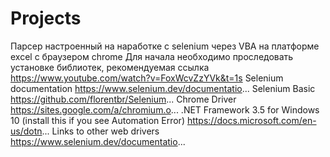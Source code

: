 # Projects
Парсер настроенный на наработке с selenium через VBA на платформе excel с браузером chrome
Для начала необходимо проследовать установке библиотек, рекомендуемая ссылка https://www.youtube.com/watch?v=FoxWcvZzYVk&t=1s
Selenium documentation https://www.selenium.dev/documentatio...
Selenium Basic https://github.com/florentbr/Selenium...
Chrome Driver https://sites.google.com/a/chromium.o...
.NET Framework 3.5 for Windows 10 (install this if you see Automation Error) https://docs.microsoft.com/en-us/dotn...
Links to other web drivers https://www.selenium.dev/documentatio...
